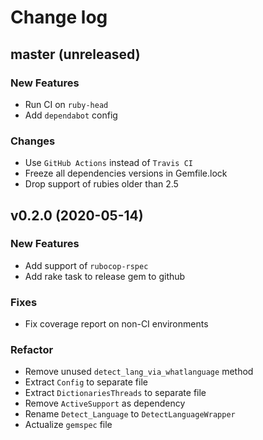 # Change log

## master (unreleased)

### New Features

* Run CI on `ruby-head`
* Add `dependabot` config

### Changes

* Use `GitHub Actions` instead of `Travis CI`
* Freeze all dependencies versions in Gemfile.lock
* Drop support of rubies older than 2.5

## v0.2.0 (2020-05-14)

### New Features

* Add support of `rubocop-rspec`
* Add rake task to release gem to github

### Fixes

* Fix coverage report on non-CI environments

### Refactor

* Remove unused `detect_lang_via_whatlanguage` method
* Extract `Config` to separate file
* Extract `DictionariesThreads` to separate file
* Remove `ActiveSupport` as dependency
* Rename `Detect_Language` to `DetectLanguageWrapper`
* Actualize `gemspec` file
